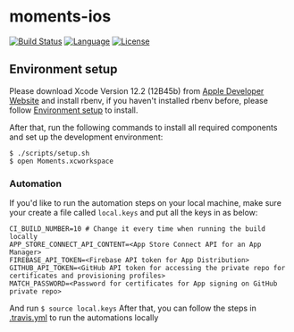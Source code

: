 # moments-ios

[![Build Status](https://travis-ci.com/lagoueduCol/iOS-linyongjian.svg?branch=main)](https://travis-ci.com/lagoueduCol/iOS-linyongjian)
[![Language](https://img.shields.io/badge/language-Swift%205.3-orange.svg)](https://swift.org)
[![License](https://img.shields.io/github/license/lagoueduCol/moments-ios.svg?style=flat)](https://github.com/lagoueduCol/moments-ios/blob/main/LICENSE)

## Environment setup

Please download Xcode Version 12.2 (12B45b) from [Apple Developer Website](https://developer.apple.com/download/more/) and install rbenv, if you haven't installed rbenv before, please follow [Environment setup](https://github.com/JakeLin/moments-ios/wiki/Environment-setup) to install.

After that, run the following commands to install all required components and set up the development environment:

```shell
$ ./scripts/setup.sh 
$ open Moments.xcworkspace 
```

### Automation

If you'd like to run the automation steps on your local machine, make sure your create a file called `local.keys` and put all the keys in as below:

```
CI_BUILD_NUMBER=10 # Change it every time when running the build locally
APP_STORE_CONNECT_API_CONTENT=<App Store Connect API for an App Manager>
FIREBASE_API_TOKEN=<Firebase API token for App Distribution>
GITHUB_API_TOKEN=<GitHub API token for accessing the private repo for certificates and provisioning profiles>
MATCH_PASSWORD=<Password for certificates for App signing on GitHub private repo>
```

And run `$ source local.keys` After that, you can follow the steps in [.travis.yml](https://github.com/lagoueduCol/iOS-linyongjian/blob/main/.travis.yml) to run the automations locally

